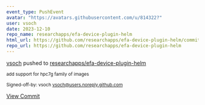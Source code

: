 ```yaml
---
event_type: PushEvent
avatar: "https://avatars.githubusercontent.com/u/814322?"
user: vsoch
date: 2023-12-10
repo_name: researchapps/efa-device-plugin-helm
html_url: https://github.com/researchapps/efa-device-plugin-helm/commit/521efdc856148095b6bb337175b3e2e6ab004480
repo_url: https://github.com/researchapps/efa-device-plugin-helm
---
```


<a href='https://github.com/vsoch' target='_blank'>vsoch</a> pushed to <a href='https://github.com/researchapps/efa-device-plugin-helm' target='_blank'>researchapps/efa-device-plugin-helm</a>

<small>add support for hpc7g family of images

Signed-off-by: vsoch <vsoch@users.noreply.github.com></small>

<a href='https://github.com/researchapps/efa-device-plugin-helm/commit/521efdc856148095b6bb337175b3e2e6ab004480' target='_blank'>View Commit</a>